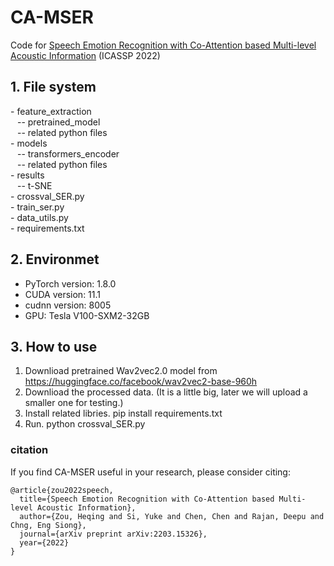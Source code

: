 
# CA-MSER
Code for [Speech Emotion Recognition with Co-Attention based Multi-level Acoustic Information](https://arxiv.org/abs/2203.15326) (ICASSP 2022)


## 1. File system
\- feature_extraction
<br> &ensp; -- pretrained_model
<br> &ensp; -- related python files
<br>
\- models
<br> &ensp;  -- transformers_encoder
<br> &ensp;  -- related python files
<br>
\- results
<br> &ensp;  -- t-SNE
<br>
\- crossval_SER.py
<br>
\- train_ser.py
<br>
\- data_utils.py
<br>
\- requirements.txt

## 2. Environmet
- PyTorch version:  1.8.0
- CUDA version:  11.1
- cudnn version:  8005
- GPU:  Tesla V100-SXM2-32GB

## 3. How to use
 1. Downlioad pretrained Wav2vec2.0 model from https://huggingface.co/facebook/wav2vec2-base-960h
 2. Downlioad the processed data. (It is a little big, later we will upload a smaller one for testing.)
 3. Install related libries. pip install requirements.txt
 4. Run. python crossval_SER.py

### citation
If you find CA-MSER useful in your research, please consider citing:

    @article{zou2022speech,
      title={Speech Emotion Recognition with Co-Attention based Multi-level Acoustic Information},
      author={Zou, Heqing and Si, Yuke and Chen, Chen and Rajan, Deepu and Chng, Eng Siong},
      journal={arXiv preprint arXiv:2203.15326},
      year={2022}
    }


